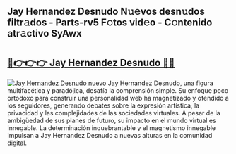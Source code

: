 ## Jay Hernandez Desnudo N𝚞𝚎vos desn𝚞dos filtr𝚊dos - Parts-rv5 F𝚘tos vid𝚎o - C𝚘ntenido atr𝚊ctivo SyAwx

# <h2><a href="http://mb5i51.tromn.icu/?c=Jay+Hernandez+Desnudo">🔗👉👉👉 Jay Hernandez Desnudo 🔗🔗</a></h2>

[![Jay Hernandez Desnudo nuevo](https://i.imgur.com/pEAQMta.gif)](http://mb5i51.tromn.icu/?c=Jay+Hernandez+Desnudo)
Jay Hernandez Desnudo, una figura multifacética y paradójica, desafía la comprensión simple. Su enfoque poco ortodoxo para construir una personalidad web ha magnetizado y ofendido a los seguidores, generando debates sobre la expresión artística, la privacidad y las complejidades de las sociedades virtuales. A pesar de la ambigüedad de sus planes de futuro, su impacto en el mundo virtual es innegable. La determinación inquebrantable y el magnetismo innegable impulsan a Jay Hernandez Desnudo a nuevas alturas en la comunidad digital.
